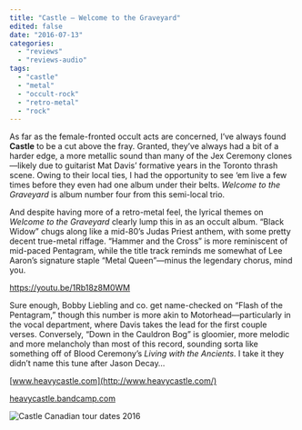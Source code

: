 ```yaml
---
title: "Castle – Welcome to the Graveyard"
edited: false
date: "2016-07-13"
categories:
  - "reviews"
  - "reviews-audio"
tags:
  - "castle"
  - "metal"
  - "occult-rock"
  - "retro-metal"
  - "rock"
---
```


As far as the female-fronted occult acts are concerned, I’ve always found **Castle** to be a cut above the fray. Granted, they’ve always had a bit of a harder edge, a more metallic sound than many of the Jex Ceremony clones—likely due to guitarist Mat Davis’ formative years in the Toronto thrash scene. Owing to their local ties, I had the opportunity to see ‘em live a few times before they even had one album under their belts. _Welcome to the Graveyard_ is album number four from this semi-local trio.

And despite having more of a retro-metal feel, the lyrical themes on _Welcome to the Graveyard_ clearly lump this in as an occult album. “Black Widow” chugs along like a mid-80’s Judas Priest anthem, with some pretty decent true-metal riffage. “Hammer and the Cross” is more reminiscent of mid-paced Pentagram, while the title track reminds me somewhat of Lee Aaron’s signature staple “Metal Queen”—minus the legendary chorus, mind you.

https://youtu.be/1Rb18z8M0WM

Sure enough, Bobby Liebling and co. get name-checked on “Flash of the Pentagram,” though this number is more akin to Motorhead—particularly in the vocal department, where Davis takes the lead for the first couple verses. Conversely, “Down in the Cauldron Bog” is gloomier, more melodic and more melancholy than most of this record, sounding sorta like something off of Blood Ceremony’s _Living with the Ancients_. I take it they didn’t name this tune after Jason Decay…

[www.heavycastle.com](http://www.heavycastle.com/)

[heavycastle.bandcamp.com](https://heavycastle.bandcamp.com/)

![Castle Canadian tour dates 2016](https://hellbound.ca/wp-content/uploads/2016/07/canadian-poster-website.jpg)
